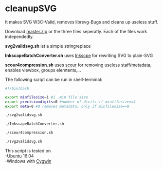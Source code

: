 # cleanupSVG
It makes SVG W3C-Valid, removes librsvg-Bugs and cleans up useless stuff.

Download [master.zip](https://github.com/JoKalliauer/cleanupSVG/archive/master.zip) or the three files seperatly.
Each of the files work independedly.

**svg2validsvg.sh** ist a simple stringreplace

**InkscapeBatchConverter.sh** uses [Inkscpe](https://inkscape.org/en/develop/getting-started/) for rewriting SVG to plain-SVG

**scour4compression.sh** uses [scour](https://github.com/scour-project/scour) for removing useless staff/metadata, enables viewbox, groups elemtents,...

The following script can be run in shell-terminal:
```bash
#!/bin/bash

export minfilesize=1 #1..min file size
export precisiondigits=0 #number of dicits if minfilesize==1
export meta=0 #0 removes metadata, only if minfilesize==0

./svg2validsvg.sh

./InkscapeBatchConverter.sh

./scour4compression.sh

./svg2validsvg.sh
```

This script is tested on<br/>
-[Ubuntu](https://www.ubuntu.com/download/desktop) 16.04<br/>
-Windows with [Cygwin](https://cygwin.com/install.html)
